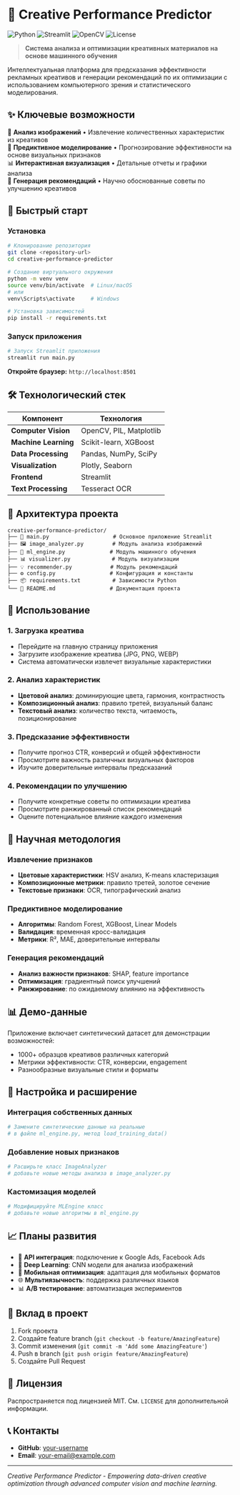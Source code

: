 # 🎨 Creative Performance Predictor

![Python](https://img.shields.io/badge/Python-3.8+-blue?logo=python&logoColor=white)
![Streamlit](https://img.shields.io/badge/Streamlit-1.28+-red?logo=streamlit&logoColor=white)
![OpenCV](https://img.shields.io/badge/OpenCV-4.8+-green?logo=opencv&logoColor=white)
![License](https://img.shields.io/badge/License-MIT-green)

> **Система анализа и оптимизации креативных материалов на основе машинного обучения**

Интеллектуальная платформа для предсказания эффективности рекламных креативов и генерации рекомендаций по их оптимизации с использованием компьютерного зрения и статистического моделирования.

## ✨ Ключевые возможности

🔬 **Анализ изображений** • Извлечение количественных характеристик из креативов  
🤖 **Предиктивное моделирование** • Прогнозирование эффективности на основе визуальных признаков  
📊 **Интерактивная визуализация** • Детальные отчеты и графики анализа  
🎯 **Генерация рекомендаций** • Научно обоснованные советы по улучшению креативов  

## 🚀 Быстрый старт

### Установка

```bash
# Клонирование репозитория
git clone <repository-url>
cd creative-performance-predictor

# Создание виртуального окружения
python -m venv venv
source venv/bin/activate  # Linux/macOS
# или
venv\Scripts\activate     # Windows

# Установка зависимостей
pip install -r requirements.txt
```

### Запуск приложения

```bash
# Запуск Streamlit приложения
streamlit run main.py
```

**Откройте браузер:** `http://localhost:8501`

## 🛠 Технологический стек

| Компонент | Технология |
|-----------|------------|
| **Computer Vision** | OpenCV, PIL, Matplotlib |
| **Machine Learning** | Scikit-learn, XGBoost |
| **Data Processing** | Pandas, NumPy, SciPy |
| **Visualization** | Plotly, Seaborn |
| **Frontend** | Streamlit |
| **Text Processing** | Tesseract OCR |

## 📁 Архитектура проекта

```
creative-performance-predictor/
├── 🎯 main.py                    # Основное приложение Streamlit
├── 🖼️ image_analyzer.py         # Модуль анализа изображений
├── 🤖 ml_engine.py              # Модуль машинного обучения
├── 📊 visualizer.py             # Модуль визуализации
├── 💡 recommender.py            # Модуль рекомендаций
├── ⚙️ config.py                 # Конфигурация и константы
├── 📦 requirements.txt          # Зависимости Python
└── 📖 README.md                 # Документация проекта
```

## 📖 Использование

### 1. Загрузка креатива
- Перейдите на главную страницу приложения
- Загрузите изображение креатива (JPG, PNG, WEBP)
- Система автоматически извлечет визуальные характеристики

### 2. Анализ характеристик
- **Цветовой анализ**: доминирующие цвета, гармония, контрастность
- **Композиционный анализ**: правило третей, визуальный баланс
- **Текстовый анализ**: количество текста, читаемость, позиционирование

### 3. Предсказание эффективности
- Получите прогноз CTR, конверсий и общей эффективности
- Просмотрите важность различных визуальных факторов
- Изучите доверительные интервалы предсказаний

### 4. Рекомендации по улучшению
- Получите конкретные советы по оптимизации креатива
- Просмотрите ранжированный список рекомендаций
- Оцените потенциальное влияние каждого изменения

## 🔬 Научная методология

### Извлечение признаков
- **Цветовые характеристики**: HSV анализ, K-means кластеризация
- **Композиционные метрики**: правило третей, золотое сечение
- **Текстовые признаки**: OCR, типографический анализ

### Предиктивное моделирование
- **Алгоритмы**: Random Forest, XGBoost, Linear Models
- **Валидация**: временная кросс-валидация
- **Метрики**: R², MAE, доверительные интервалы

### Генерация рекомендаций
- **Анализ важности признаков**: SHAP, feature importance
- **Оптимизация**: градиентный поиск улучшений
- **Ранжирование**: по ожидаемому влиянию на эффективность

## 📊 Демо-данные

Приложение включает синтетический датасет для демонстрации возможностей:
- 1000+ образцов креативов различных категорий
- Метрики эффективности: CTR, конверсии, engagement
- Разнообразные визуальные стили и форматы

## 🔧 Настройка и расширение

### Интеграция собственных данных
```python
# Замените синтетические данные на реальные
# в файле ml_engine.py, метод load_training_data()
```

### Добавление новых признаков
```python
# Расширьте класс ImageAnalyzer
# добавьте новые методы анализа в image_analyzer.py
```

### Кастомизация моделей
```python
# Модифицируйте MLEngine класс
# добавьте новые алгоритмы в ml_engine.py
```

## 📈 Планы развития

- 🔗 **API интеграция**: подключение к Google Ads, Facebook Ads
- 🧠 **Deep Learning**: CNN модели для анализа изображений  
- 📱 **Мобильная оптимизация**: адаптация для мобильных форматов
- 🌐 **Мультиязычность**: поддержка различных языков
- 📊 **A/B тестирование**: автоматизация экспериментов

## 🤝 Вклад в проект

1. Fork проекта
2. Создайте feature branch (`git checkout -b feature/AmazingFeature`)
3. Commit изменения (`git commit -m 'Add some AmazingFeature'`)
4. Push в branch (`git push origin feature/AmazingFeature`)
5. Создайте Pull Request

## 📝 Лицензия

Распространяется под лицензией MIT. См. `LICENSE` для дополнительной информации.

## 📞 Контакты

- **GitHub**: [your-username](https://github.com/your-username)
- **Email**: your-email@example.com

---

*Creative Performance Predictor - Empowering data-driven creative optimization through advanced computer vision and machine learning.*
